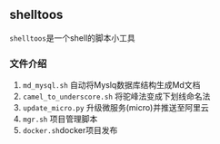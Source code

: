 ## shelltoos

`shelltoos`是一个shell的脚本小工具

### 文件介绍

1. `md_mysql.sh` 自动将Myslq数据库结构生成Md文档
2. `camel_to_underscore.sh` 将驼峰法变成下划线命名法 
3. `update_micro.py` 升级微服务(micro)并推送至阿里云
4. `mgr.sh` 项目管理脚本
5. `docker.sh`docker项目发布
